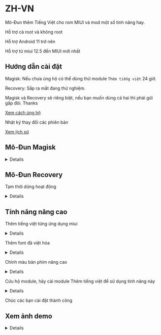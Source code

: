 # ZH-VN

Mô-Đun thêm Tiếng Việt cho rom MIUI và mod một số tính năng hay.

Hỗ trợ cả root và không root

Hỗ trợ Android 11 trở nên

Hỗ trợ từ miui 12.5 đến MIUI mới nhất

## Hướng dẫn cài đặt

Magisk: Nếu chưa ủng hộ có thể dùng thử module `Thêm tiếng việt` 24 giờ.

Recovery: Sắp ra mắt đang thử nghiệm.

Magisk và Recovery sẽ riêng biệt, nếu bạn muốn dùng cả hai thì phải gửi gấp đôi. Thanks 

[Xem cách ủng hộ](/Support.md)

Nhật ký thay đổi các phiên bản

[Xem lịch sử](/Version.md)

## Mô-Đun Magisk

<details>
<br/>

Tải Xuống: [VH-MI](https://github.com/kakathic/ZH-VN/releases/tag/MS-1.6)

> **VH-GA**: Thêm bổ sung dịch vụ Google, cửa hàng play, bàn phím, v.v<br/>

> **VH-PT**: Crack Miui, hack theme, thời tiết bản global <br/>

> **VH-KE**: Cho phép gỡ cài đặt getapps, bật bàn phím, mod miui con lai giữa nền global và china vô số tiện ích hay, fix thông báo, mod tính năng Google photo không giới hạn sau lưu ảnh, 1 số game hỗ trợ fps max 90 120 v.v pupg, tốc chiến v.v<br/>

> **VH-ZH**: Thêm lịch âm , Thêm tiếng Việt, Xoá app china không dùng được ở Việt Nam <br/>

</details>

## Mô-Đun Recovery

Tạm thời dừng hoạt động 

<details>
<br/>

Tải Xuống: [FL-VH](https://github.com/kakathic/ZH-VN/releases/tag/FL-1.6)

+ Sử dụng: TWRP, FOX v.v để cài module

+ Trước khi flash thì ở điện thoại ấn *#06# hoặc nhớ thêm tài khoản mi để xác nhận.

+ Lưu ý: Rom của bạn phải đã R/W, mới có thể dùng được module 

> **FL-GA**: Gói Gapps thêm đầy đủ dịch vụ Google cơ bản, Có ghi rõ hỗ trợ cho Android khi tải lưu ý, lên cài module này sau khi đã cài module FL-ZH nhớ chọn yes phần xóa app china rác để có nhiều không gian trống tránh lỗi đầy bộ nhớ.

> **FL-PT**: Crack theme, Mod Cài app hệ thống

> **FL-KE**: Gỡ bỏ Getapps, Hiện bàn phím nâng cao cho Gboard, Fix thông báo ở phần china mod, giữ đa nhiệm v.v

> **FL-ZH**: Thêm Tiếng Việt, Font Việt Hóa, Xoá App china rác, Lên cài module này đầu tiên vì nó sẽ xóa app có nhiều không gian trống để thêm những app khác của Google

R/W cho phép xoá, chỉnh sửa file hệ thống, Android 11 trở xuống thì không cần R/W vì rom đã R/W sẵn, còn hầu hết các máy mới android 12 trở nên đều phải R/W hệ thống mới cho phép sửa file hệ thống.

</details>

**Tính năng nâng cao**
---

Thêm tiếng việt từng ứng dụng miui

<details>
<br/>

   + Để thêm tiếng việt từng ứng dụng hãy làm theo bước sau
   + Lưu ý: Chỉ VH ứng dụng của miui
   + Tạo 1 file ở trong thư mục `/sdcard/VH-MI`
   + Tên là `XList.md`
   + Rồi thêm ứng dụng muốn việt hóa vào đó
   + Ví dụ: `com.android.systemui` nó sẽ việt hóa ứng dụng Giao diện hệ thống
   + `com.android.systemui` là tên gói của ứng dụng đó

</details>

Thêm font đã việt hóa

<details>
<br/>

   + Bạn cũng có thể tự thêm font của mình bằng cách vào thư mục sau
   + `/storage/emulated/0/VH-MI/fonts` hoặc `/sdcard/VH-MI/fonts`
   + Hãy đổi tên file font của bạn thành `MiLanProVF.ttf`
   + Module nó sẽ tự nhận diện font
   + Bạn cũng có thể để những file font khác vào thư mục đó.

</details>

Chỉnh màu bàn phím nâng cao

<details>
<br/>

   + Vào thư mục sau
   + `/storage/emulated/0/VH-MI/color` hoặc `/sdcard/VH-MI/color`
   + Hãy sửa lại mã màu sáng và tối cho cùng màu với bàn phím 

</details>

Cứu hộ module, hãy cài module Thêm tiếng việt để sử dụng tính năng này

<details>
<br/>

   + Sau khi khởi động lại nếu nó bị đơ
   + Hẫy ấn 3 lần hoặc nhiều hơn cho đến khi hành động được thực hiện
   + Tăng âm lượng +3 mở ứng dụng magisk
   + Giảm âm lượng +3 Tắt toàn bộ module và reboot lại máy
   + Tính năng này sẽ tự hủy nếu bạn vuốt vào màn hình 4 5 lần tùy ý nó sẽ tự tắt 
   + Lưu ý: Nếu bị đơ ít nên chạm vào màn hình mà hãy thực hiện hành động ấn âm lượng như trên để tính năng không bị tắt
   + Nếu bị tắt bạn có thể khởi động lại máy = cách dí phím nguồn và thực hiện lại các hành động bên trên

</details>

Chúc các bạn cài đặt thành công

**Xem ảnh demo**
---

<details>
<br/>

<img src="https://github.com/kakathic/ZH-VN/releases/download/Test-Vip/Demo0.jpg" height="auto" width="49%" /> <img src="https://github.com/kakathic/ZH-VN/releases/download/Test-Vip/Demo1.jpg" height="auto" width="49%" />
<img src="https://github.com/kakathic/ZH-VN/releases/download/Test-Vip/Demo2.jpg" height="auto" width="49%" /> <img src="https://github.com/kakathic/ZH-VN/releases/download/Test-Vip/Demo3.jpg" height="auto" width="49%" />
<img src="https://github.com/kakathic/ZH-VN/releases/download/Test-Vip/Demo4.jpg" height="auto" width="49%" /> <img src="https://github.com/kakathic/ZH-VN/releases/download/Test-Vip/Demo5.jpg" height="auto" width="49%" />

</details>
